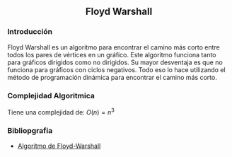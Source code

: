 <div align="center">
  
  ## Floyd Warshall
 
</div>

### Introducción

Floyd Warshall es un algoritmo para encontrar el camino más corto entre todos los pares de vértices en un gráfico. Este algoritmo funciona tanto para gráficos dirigidos como no dirigidos. Su mayor desventaja es que no funciona para gráficos con ciclos negativos. Todo eso lo hace utilizando el método de programación dinámica para encontrar el camino más corto.

 ### Complejidad Algoritmica
 
Tiene una complejidad de: $O(n)=n^3$

### Bibliopgrafia

* [Algoritmo de Floyd-Warshall](https://es.wikipedia.org/wiki/Algoritmo_de_Floyd-Warshall#C%C3%B3digo_en_C++)

</div>
